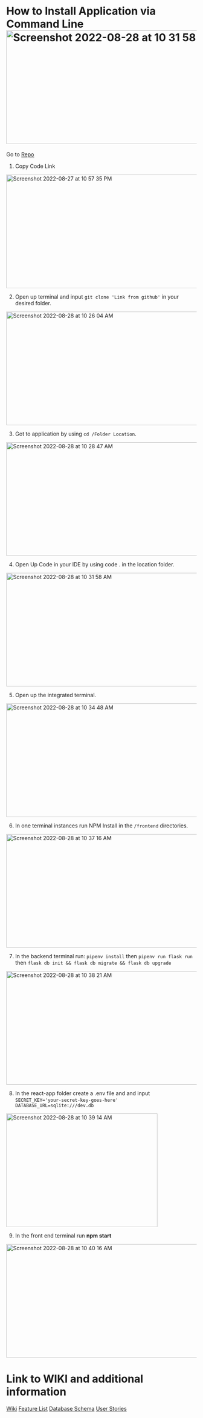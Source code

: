 































































































































































# How to Install Application via Command Line<img width="600" height="300" alt="Screenshot 2022-08-28 at 10 31 58 AM" src="https://user-images.githubusercontent.com/61948122/187087085-834c0447-3fec-4af2-826c-6964c0922ec3.png">

Go to [Repo](https://github.com/Hansen-G/TheGramme)
 1. Copy Code Link
 
<img width="600" height="300" alt="Screenshot 2022-08-27 at 10 57 35 PM" src="https://user-images.githubusercontent.com/61948122/187086891-807e04bf-958a-4e59-b49e-becd86ee68a0.png">

 2. Open up terminal and input  ```git clone 'Link from github'``` in your desired folder.
 
<img width="600" height="300" alt="Screenshot 2022-08-28 at 10 26 04 AM" src="https://user-images.githubusercontent.com/61948122/187086901-56ef5245-0c0b-4bc8-9f5b-f33e21eaebce.png">


 3. Got to application by using ```cd /Folder Location```.
 
<img width="600" height="300" alt="Screenshot 2022-08-28 at 10 28 47 AM" src="https://user-images.githubusercontent.com/61948122/187086935-e1c719b6-30fe-4f6c-b95e-635d7ac94aaa.png">


 4. Open Up Code in your IDE by using code . in the location folder.

<img width="600" height="300" alt="Screenshot 2022-08-28 at 10 31 58 AM" src="https://user-images.githubusercontent.com/61948122/187087107-03c7ac45-2257-4044-aced-4a871f10414e.png">


 5. Open up the integrated terminal.

<img width="600" height="300" alt="Screenshot 2022-08-28 at 10 34 48 AM" src="https://user-images.githubusercontent.com/61948122/187087212-e1835cf3-9d7d-4a78-b8cd-dfe44e144b55.png">


 6. In one terminal instances run NPM Install in the ```/frontend``` directories.

<img width="600" height="300" alt="Screenshot 2022-08-28 at 10 37 16 AM" src="https://user-images.githubusercontent.com/61948122/187087321-da2f80dd-6aa2-4892-b364-60e517622b1b.png">



 7. In the backend terminal run: ```pipenv install```  then  ```pipenv run flask run ``` then ```flask db init && flask db migrate && flask db upgrade```
 
<img width="600" height="300" alt="Screenshot 2022-08-28 at 10 38 21 AM" src="https://user-images.githubusercontent.com/61948122/187087365-5a944dc2-a695-4144-bb03-7308370d1e02.png">


 8. In the react-app folder create a .env file and and input ```SECRET_KEY='your-secret-key-goes-here' DATABASE_URL=sqlite:///dev.db```

<img width="400" height="300" alt="Screenshot 2022-08-28 at 10 39 14 AM" src="https://user-images.githubusercontent.com/61948122/187087391-acb9f5be-bd6f-4bec-b391-66cff64e6199.png">

 9. In the front end terminal run **npm start**
 
<img width="600" height="300" alt="Screenshot 2022-08-28 at 10 40 16 AM" src="https://user-images.githubusercontent.com/61948122/187087439-136799ea-2592-4d95-8416-59448c281400.png">



# Link to WIKI and additional information
[Wiki](https://github.com/Hansen-G/TheGramme/wiki)
[Feature List](https://github.com/Hansen-G/TheGramme/wiki/Feature-List)
[Database Schema](https://github.com/Hansen-G/TheGramme/wiki/Database-Schema-Image-with-Relationships)
[User Stories](https://github.com/Hansen-G/TheGramme/wiki/User-Stories)
